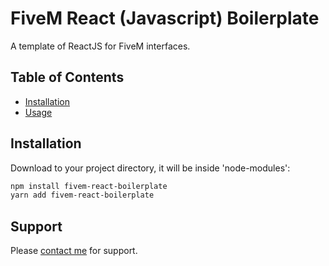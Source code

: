 # FiveM React (Javascript) Boilerplate

A template of ReactJS for FiveM interfaces. 

## Table of Contents

- [Installation](#installation)
- [Usage](#usage)

## Installation

Download to your project directory, it will be inside 'node-modules':

```sh
npm install fivem-react-boilerplate
yarn add fivem-react-boilerplate
```

## Support

Please [contact me](https://github.com/marquezzx) for support.
